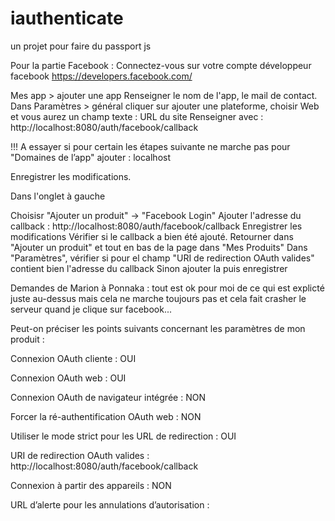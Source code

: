 # iauthenticate
un projet pour faire du passport js

Pour la partie Facebook :
Connectez-vous sur votre compte développeur facebook
https://developers.facebook.com/

Mes app > ajouter une app
Renseigner le nom de l'app, le mail de contact.
Dans Paramètres > général cliquer sur ajouter une plateforme, choisir Web et vous aurez un champ texte : URL du site
Renseigner avec : http://localhost:8080/auth/facebook/callback

!!! A essayer si pour certain les étapes suivante ne marche pas pour "Domaines de l’app" ajouter : localhost

Enregistrer les modifications.

Dans l'onglet à gauche

Choisisr "Ajouter un produit" -> "Facebook Login"
Ajouter l'adresse du callback : http://localhost:8080/auth/facebook/callback
Enregistrer les modifications
Vérifier si le callback a bien été ajouté.
Retourner dans "Ajouter un produit" et tout en bas de la page dans "Mes Produits" 
Dans "Paramètres", vérifier si pour el champ "URI de redirection OAuth valides" contient bien l'adresse du callback
Sinon ajouter la puis enregistrer

Demandes de Marion à Ponnaka : tout est ok pour moi de ce qui est explicté juste au-dessus mais cela ne marche toujours pas et cela fait crasher le serveur quand je clique sur facebook...

Peut-on préciser les points suivants concernant les paramètres de mon produit :

Connexion OAuth cliente : OUI

Connexion OAuth web : OUI

Connexion OAuth de navigateur intégrée : NON

Forcer la ré-authentification OAuth web : NON

Utiliser le mode strict pour les URL de redirection : OUI

URI de redirection OAuth valides : http://localhost:8080/auth/facebook/callback

Connexion à partir des appareils : NON

URL d’alerte pour les annulations d’autorisation : <rien>
